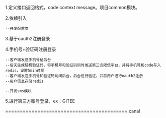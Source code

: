 1.定义接口返回格式，code context message。项目common模块。

2.依赖引入

    --开发配置类

3.基于oauth2注册登录

4.手机号+验证码注册登录

    --客户端发送手机号给后台
    --后天生成随机验证码，将手机号和验证码同时发送第三方短信平台，并将手机号和code存入redis，设置5min过期
    --客户端发送手机号和验证码访问后台，后台进行验证，并将用户进行oauth2注册
    --用户信息存储redis
    
    --开发sms模块

5.进行第三方账号登录，ex：GITEE

==========================================
canal